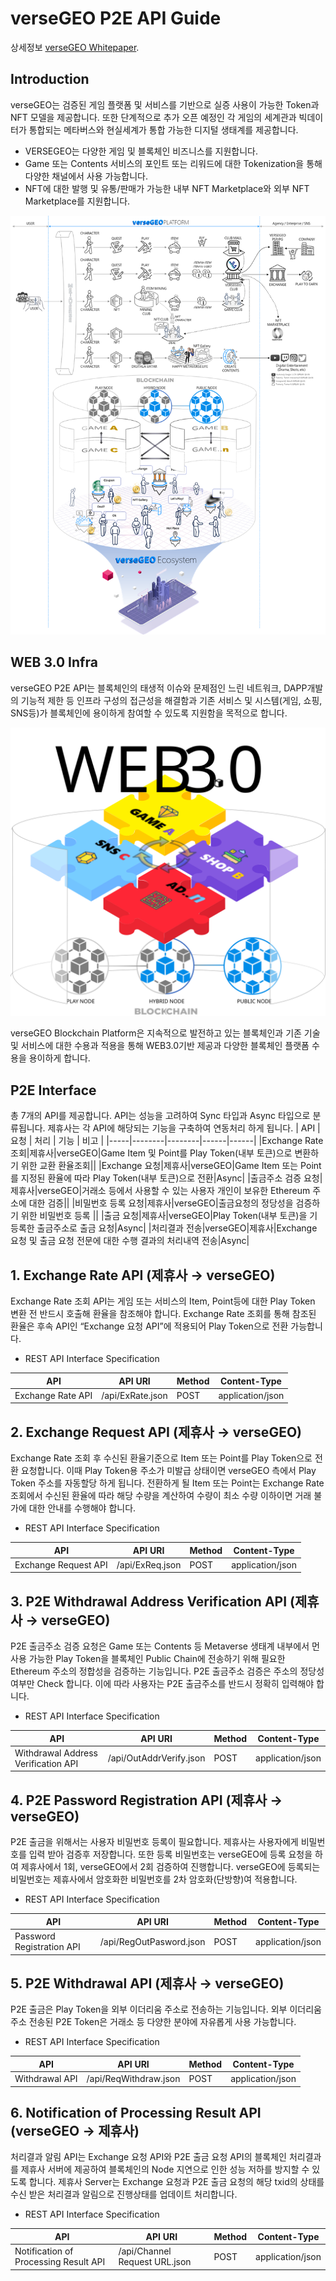 # verseGEO P2E API Guide

상세정보 [verseGEO Whitepaper](http://versegeo.com/whitepaper-k.html).

## Introduction
verseGEO는 검증된 게임 플랫폼 및 서비스를 기반으로 실증 사용이 가능한 Token과 NFT 모델을 제공합니다. 또한 단계적으로 추가 오픈 예정인 각 게임의 세계관과 빅데이터가 통합되는 메타버스와 현실세계가 통합 가능한 디지털 생태계를 제공합니다.
  -	VERSEGEO는 다양한 게임 및 블록체인 비즈니스를 지원합니다.
  -	Game 또는 Contents 서비스의 포인트 또는 리워드에 대한 Tokenization을 통해 다양한 채널에서 사용 가능합니다.
  -	NFT에 대한 발행 및 유통/판매가 가능한 내부 NFT Marketplace와 외부 NFT Marketplace를 지원합니다.

   <img src="https://github.com/verseGEO/verseGEO.json.api/blob/main/eco.png">


## WEB 3.0 Infra
verseGEO P2E API는 블록체인의 태생적 이슈와 문제점인 느린 네트워크, DAPP개발의 기능적 제한 등 인프라 구성의 접근성을 해결함과 기존 서비스 및 시스템(게임, 쇼핑, SNS등)가 블록체인에 용이하게 참여할 수 있도록 지원함을 목적으로 합니다. 

   <img src="https://github.com/verseGEO/verseGEO.json.api/blob/main/web30.svg">

verseGEO Blockchain Platform은 지속적으로 발전하고 있는 블록체인과 기존 기술 및 서비스에 대한 수용과 적용을 통해 WEB3.0기반 제공과 다양한 블록체인 플랫폼 수용을 용이하게 합니다.


## P2E Interface
총 7개의 API를 제공합니다. API는 성능을 고려하여 Sync 타입과 Async 타입으로 분류됩니다. 제휴사는 각 API에 해당되는 기능을 구축하여 연동처리 하게 됩니다.
| API | 요청 | 처리 | 기능 | 비고 |
|-----|--------|--------|------|------|
|Exchange Rate 조회|제휴사|verseGEO|Game Item 및 Point를 Play Token(내부 토큰)으로 변환하기 위한 교환 환율조회||
|Exchange 요청|제휴사|verseGEO|Game Item 또는 Point를 지정된 환율에 따라 Play Token(내부 토큰)으로 전환|Async|
|출금주소 검증 요청|제휴사|verseGEO|거래소 등에서 사용할 수 있는 사용자 개인이 보유한 Ethereum 주소에 대한 검증||
|비밀번호 등록 요청|제휴사|verseGEO|출금요청의 정당성을 검증하기 위한 비밀번호 등록 ||
|출금 요청|제휴사|verseGEO|Play Token(내부 토큰)을 기 등록한 출금주소로 출금 요청|Async|
|처리결과 전송|verseGEO|제휴사|Exchange 요청 및 출금 요청 전문에 대한 수행 결과의 처리내역 전송|Async|


## 1. Exchange Rate API (제휴사 → verseGEO)

Exchange Rate 조회 API는 게임 또는 서비스의 Item, Point등에 대한 Play Token 변환 전 반드시 호출해 환율을 참조해야 합니다. Exchange Rate 조회를 통해 참조된 환율은 후속 API인 “Exchange 요청 API”에 적용되어 Play Token으로 전환 가능합니다.

* REST API Interface Specification

| API | API URI |Method|Content-Type|
|-----|---------|------|------------|
|Exchange Rate API|/api/ExRate.json|POST|application/json|

## 2. Exchange Request API (제휴사 → verseGEO)

Exchange Rate 조회 후 수신된 환율기준으로 Item 또는 Point를 Play Token으로 전환 요청합니다. 이때 Play Token용 주소가 미발급 상태이면 verseGEO 측에서 Play Token 주소를 자동할당 하게 됩니다. 전환하게 될 Item 또는 Point는 Exchange Rate 조회에서 수신된 환율에 따라 해당 수량을 계산하여 수량이 최소 수량 이하이면 거래 불가에 대한 안내를 수행해야 합니다.

* REST API Interface Specification

| API | API URI |Method|Content-Type|
|-----|---------|------|------------|
|Exchange Request API|/api/ExReq.json|POST|application/json|

## 3. P2E Withdrawal Address Verification API (제휴사 → verseGEO)

P2E 출금주소 검증 요청은 Game 또는 Contents 등 Metaverse 생태계 내부에서 먼 사용 가능한 Play Token을 블록체인 Public Chain에 전송하기 위해 필요한 Ethereum 주소의 정합성을 검증하는 기능입니다. P2E 출금주소 검증은 주소의 정당성 여부만 Check 합니다. 이에 따라 사용자는 P2E 출금주소를 반드시 정확히 입력해야 합니다.

* REST API Interface Specification

| API | API URI |Method|Content-Type|
|-----|---------|------|------------|
|Withdrawal Address Verification API|/api/OutAddrVerify.json|POST|application/json|

## 4. P2E Password Registration API (제휴사 → verseGEO)

P2E 출금을 위해서는 사용자 비밀번호 등록이 필요합니다. 제휴사는 사용자에게 비밀번호를 입력 받아 검증후 저장합니다. 또한 등록 비밀번호는 verseGEO에 등록 요청을 하여 제휴사에서 1회, verseGEO에서 2회 검증하여 진행합니다. verseGEO에 등록되는 비밀번호는 제휴사에서 암호화한 비밀번호를 2차 암호화(단방향)여 적용합니다.

* REST API Interface Specification

| API | API URI |Method|Content-Type|
|-----|---------|------|------------|
|Password Registration API|/api/RegOutPasword.json|POST|application/json|

## 5. P2E Withdrawal API (제휴사 → verseGEO)

P2E 출금은 Play Token을 외부 이더리움 주소로 전송하는 기능입니다. 외부 이더리움 주소 전송된 P2E Token은 거래소 등 다양한 분야에 자유롭게 사용 가능합니다.

* REST API Interface Specification

| API | API URI |Method|Content-Type|
|-----|---------|------|------------|
|Withdrawal API|/api/ReqWithdraw.json|POST|application/json|

## 6. Notification of Processing Result API (verseGEO → 제휴사)

처리결과 알림 API는 Exchange 요청 API와 P2E 출금 요청 API의 블록체인 처리결과를 제휴사 서버에 제공하여 블록체인의 Node 지연으로 인한 성능 저하를 방지할 수 있도록 합니다. 제휴사 Server는 Exchange 요청과 P2E 출금 요청의 해당 txid의 상태를 수신 받은 처리결과 알림으로 진행상태를 업데이트 처리합니다.

* REST API Interface Specification

| API | API URI |Method|Content-Type|
|-----|---------|------|------------|
|Notification of Processing Result API|/api/Channel Request URL.json|POST|application/json|
